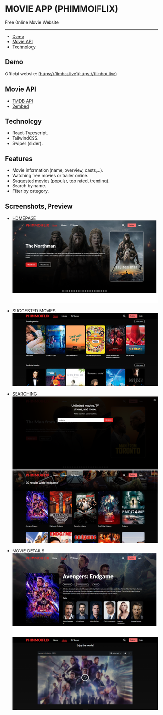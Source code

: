 # MOVIE APP (PHIMMOIFLIX)

Free Online Movie Website

---

- [Demo](#demo)
- [Movie API](#movie-api)
- [Technology](#main-technology-used)

## Demo

Official website: [https://filmhot.live](https://filmhot.live)

## Movie API

- [TMDB API](https://developers.themoviedb.org/4/getting-started)
- [2embed](https://2embed.org/api)

## Technology

- React-Typescript.
- TailwindCSS.
- Swiper (slider).

## Features

- Movie information (name, overview, casts,...).
- Watching free movies or trailer online.
- Suggested movies (popular, top rated, trending).
- Search by name.
- Filter by category.

## Screenshots, Preview

- HOMEPAGE
  ![Screenshot 1](./screenshots/screenshot1.png)

- SUGGESTED MOVIES
  ![Screenshot 2](./screenshots/screenshot2.png)

- SEARCHING
  ![Screenshot 3](./screenshots/screenshot3.png)
  ![Screenshot 4](./screenshots/screenshot4.png)

- MOVIE DETAILS
  ![Screenshot 5](./screenshots/screenshot5.png)
  ![Screenshot 6](./screenshots/screenshot6.png)
